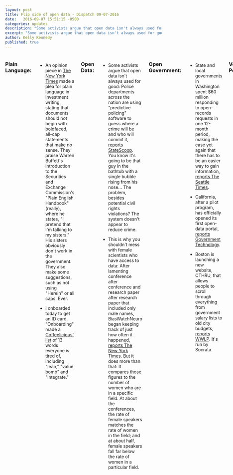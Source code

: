 ```yaml
---
layout: post
title: Flip side of open data - Dispatch 09-07-2016
date:   2016-09-07 15:51:15 -0500
categories: updates
description: "Some activists argue that open data isn't always used for good: Police departments across the nation are using "predictive policing" software to guess where a crime will be and who will commit it, reports StateScoop.."
excerpt: "Some activists argue that open data isn't always used for good: Police departments across the nation are using "predictive policing" software to guess where a crime will be and who will commit it.."
author: Kelly Kennedy
published: true
---
```

<div class="row"><div class="small-12 medium-11 medium-centered columns" markdown="1">

### Plain Language:

-  An opinion piece in [The New York Times](http://www.nytimes.com/2016/09/02/business/dealbook/a-plea-for-plain-english-in-financial-documents.html) made a plea for plain language in investment writing, stating that documents should not begin with boldfaced, all-cap statements that make no sense. They praise Warren Buffett's introduction to the Securities and Exchange Commission's "Plain English Handbook" (really), where he states,
"I pretend that I'm talking to my sisters." His sisters obviously don't work in the government. They also make some suggestions, such as not using "Herein" or all caps. Ever.

-  I onboarded today to get an ID card. "Onboarding" made a [Coffeelicious'
list](https://medium.com/the-coffeelicious/13-more-words-that-everyone-is-tired-of-1f45adcfdba7#) of 13 words everyone is tired of, including "lean," "value bomb" and "integrate."

### Open Data:

-  Some activists argue that open data isn't always used for good: Police departments across the nation are using "predictive policing" software to guess where a crime will be and who will commit it, [reports StateScoop](http://statescoop.com/as-predictive-policing-data-tools-spread-nationwide-civil-rights-advocates-sound-the-alarm).
You know it's going to be that guy in the bathtub with a single bubble rising from his nose... The problem, besides potential civil rights violations? The system doesn't appear to reduce crime.

-  This is why you shouldn't mess with female scientists who have access to data: After lamenting conference after conference and research paper after research paper that included only male names, BiasWatchNeuro began keeping track of just how often it happened, [reports The New York Times](http://www.nytimes.com/2016/09/06/science/gender-bias-scientific-conferences.html). But it does more than that: It compares those figures to the number of women who are in a specific field. At about the conferences, the rate of
female speakers matches the rate of women in the field; and at about half, female speakers fall far below the rate of women in a particular field.

### Open Government:

-  State and local governments in Washington spent $60 million responding to open-records requests in one 12-month period, making the case yet again that there has to be an easier way to gain information, [reports The Seattle Times](http://www.seattletimes.com/seattle-news/politics/public-records-requests-a-costly-cornerstone-of-democracy-60m-over-12-months/).


-  California, after a pilot program, has officially opened its first open-data portal, [reports Government Technology](http://www.govtech.com/civic/This-Week-in-Civic-Tech-Calif-Finalizes-Open-Data-Portal-Kansas-City-Reveals-Startup-Partners.html).


-  Boston is launching a new website, CTHRU, that allows people to scroll through everything from government salary lists to old city budgets, [reports WWLP](http://wwlp.com/2016/09/05/cthru-aims-to-unlock-potential-of-open-data-in-state-government/). It's run by Socrata.

### Vet Politics:

-  Months after Veterans Affairs Secretary Bob McDonald asked for money to address issues at VA, he was back at Congress to plead with lawmakers to pass the 2017 budget, [reports Military Times](http://www.militarytimes.com/articles/mcdonald-letter-congress-action?utm_source=3DSailthru&utm_medium=3Demail&utm_campaign=3DMilitary%20EBB%209-1-16&utm_term=3DEditorial%20-%20Military%20-%20Early%20Bird%20Brief).

### Vet Love:

-  The Veterans' unemployment rate has dipped back down below 5 percent, [reports Military Times](http://www.militarytimes.com/articles/it-was-a-hot-august-for-post-9-11-vet-employment?utm_source=3DSailthru&utm_medium=3Demail&utm_campaign=3DMilitary%20EBB%209-6-16&utm_term=3DEditorial%20-%20Military%20-%20Early%20Bird%20Brief).

### What we're reading:

-  Companies considered to have the best workplace cultures say there are still things they would have done differently, [writes Product Hunt for Medium](https://medium.com/product-hunt/how-the-best-companies-build-their-cultures-afb701757976#.inz127j8k). For example, Buffer would have talked about its values on day one, rather than waiting until it had 100 employees. And, the CEO of Timshel
says it's important to continue to talk about those values.
